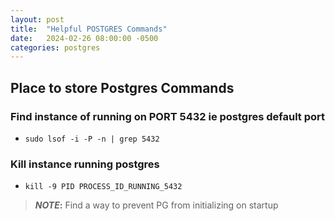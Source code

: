 ```yaml
---
layout: post
title:  "Helpful POSTGRES Commands"
date:   2024-02-26 08:00:00 -0500
categories: postgres
---
```


## Place to store Postgres Commands

### Find instance of running on PORT 5432 ie postgres default port

- `sudo lsof -i -P -n | grep 5432`

### Kill instance running postgres

- `kill -9 PID PROCESS_ID_RUNNING_5432`

> **_NOTE_:** Find a way to prevent PG from initializing on startup